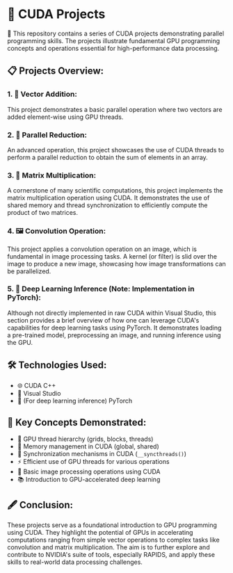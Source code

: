 🚀 CUDA Projects
==================================================

📝 This repository contains a series of CUDA projects demonstrating parallel programming skills. The projects illustrate fundamental GPU programming concepts and operations essential for high-performance data processing.

📋 Projects Overview:
---------------------

### 1\. 🧮 Vector Addition:

This project demonstrates a basic parallel operation where two vectors are added element-wise using GPU threads.

### 2\. 🔢 Parallel Reduction:

An advanced operation, this project showcases the use of CUDA threads to perform a parallel reduction to obtain the sum of elements in an array.

### 3\. 📐 Matrix Multiplication:

A cornerstone of many scientific computations, this project implements the matrix multiplication operation using CUDA. It demonstrates the use of shared memory and thread synchronization to efficiently compute the product of two matrices.

### 4\. 🖼️ Convolution Operation:

This project applies a convolution operation on an image, which is fundamental in image processing tasks. A kernel (or filter) is slid over the image to produce a new image, showcasing how image transformations can be parallelized.

### 5\. 🧠 Deep Learning Inference (Note: Implementation in PyTorch):

Although not directly implemented in raw CUDA within Visual Studio, this section provides a brief overview of how one can leverage CUDA's capabilities for deep learning tasks using PyTorch. It demonstrates loading a pre-trained model, preprocessing an image, and running inference using the GPU.

🛠️ Technologies Used:
----------------------

-   🌐 CUDA C++
-   💼 Visual Studio
-   🤖 (For deep learning inference) PyTorch

📘 Key Concepts Demonstrated:
-----------------------------

-   🌌 GPU thread hierarchy (grids, blocks, threads)
-   💾 Memory management in CUDA (global, shared)
-   🔄 Synchronization mechanisms in CUDA (`__syncthreads()`)
-   ⚡ Efficient use of GPU threads for various operations
-   🎨 Basic image processing operations using CUDA
-   📚 Introduction to GPU-accelerated deep learning

🖋️ Conclusion:
---------------

These projects serve as a foundational introduction to GPU programming using CUDA. They highlight the potential of GPUs in accelerating computations ranging from simple vector operations to complex tasks like convolution and matrix multiplication. The aim is to further explore and contribute to NVIDIA's suite of tools, especially RAPIDS, and apply these skills to real-world data processing challenges.
